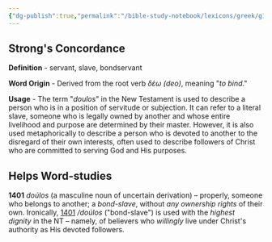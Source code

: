 ```yaml
---
{"dg-publish":true,"permalink":"/bible-study-notebook/lexicons/greek/g1401-doulos/","tags":["Greek/G1401-doulos"],"created":"2025-06-02T23:40:12.180-04:00","updated":"2025-06-02T20:08:11.146-04:00"}
---
```


## Strong's Concordance

**Definition** - servant, slave, bondservant

**Word Origin** - Derived from the root verb *δέω (deo)*, meaning "*to bind*."

**Usage** - The term "*doulos*" in the New Testament is used to describe a person who is in a position of servitude or subjection. It can refer to a literal slave, someone who is legally owned by another and whose entire livelihood and purpose are determined by their master. However, it is also used metaphorically to describe a person who is devoted to another to the disregard of their own interests, often used to describe followers of Christ who are committed to serving God and His purposes.

## Helps Word-studies

**1401** *doúlos* (a masculine noun of uncertain derivation) – properly, someone who belongs to another; a *bond-slave*, without *any ownership rights* of their own. Ironically, [1401](https://biblehub.com/greek/1401.htm) */doúlos* ("bond-slave") is used with the *highest dignity* in the NT – namely, of believers who *willingly* live under Christ's authority as His devoted followers.
